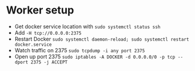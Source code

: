 # Worker setup
- Get docker service location with `sudo systemctl status ssh`
- Add `-H tcp://0.0.0.0:2375`
- Restart Docker `sudo systemctl daemon-reload; sudo systemctl restart docker.service`
- Watch traffic on 2375 `sudo tcpdump -i any port 2375`
- Open up port 2375 `sudo iptables -A DOCKER -d 0.0.0.0/0 -p tcp --dport 2375 -j ACCEPT`
